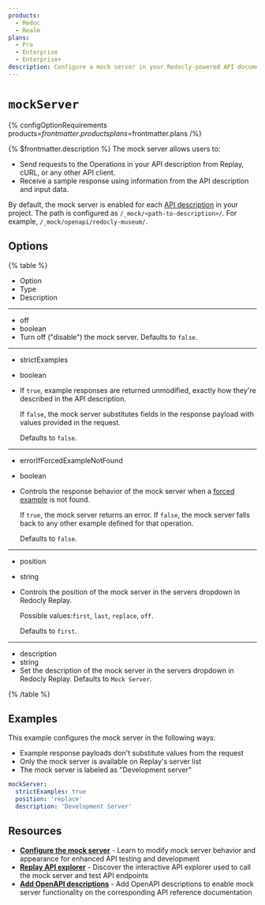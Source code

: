 ```yaml
---
products:
  - Redoc
  - Realm
plans:
  - Pro
  - Enterprise
  - Enterprise+
description: Configure a mock server in your Redocly-powered API documentation.
---
```

# `mockServer`

{% configOptionRequirements products=$frontmatter.products plans=$frontmatter.plans /%}

{% $frontmatter.description %}
The mock server allows users to:

- Send requests to the Operations in your API description from Replay, cURL, or any other API client.
- Receive a sample response using information from the API description and input data.

By default, the mock server is enabled for each [API description](https://redocly.com/docs/resources/learning-openapi) in your project.
The path is configured as `/_mock/<path-to-description>/`.
For example, `/_mock/openapi/redocly-museum/`.

## Options

{% table %}

- Option
- Type
- Description

---

- off
- boolean
- Turn off ("disable") the mock server.
  Defaults to `false`.

---

- strictExamples
- boolean
-
  If `true`, example responses are returned unmodified, exactly how they're described in the API description.

  If `false`, the mock server substitutes fields in the response payload with values provided in the request.

  Defaults to `false`.

---

- errorIfForcedExampleNotFound
- boolean
-
  Controls the response behavior of the mock server when a [forced example](../content/api-docs/configure-mock-server.md#understand-strict-examples) is not found.

  If `true`, the mock server returns an error.
  If `false`, the mock server falls back to any other example defined for that operation.

  Defaults to `false`.

---

- position
- string
-
  Controls the position of the mock server in the servers dropdown in Redocly Replay.

  Possible values:`first`, `last`, `replace`, `off`.

  Defaults to `first`.

---

- description
- string
- Set the description of the mock server in the servers dropdown in Redocly Replay.
  Defaults to `Mock Server`.

{% /table %}

## Examples

This example configures the mock server in the following ways:

- Example response payloads don't substitute values from the request
- Only the mock server is available on Replay's server list
- The mock server is labeled as "Development server"

```yaml
mockServer:
  strictExamples: true
  position: 'replace'
  description: 'Development Server'
```

## Resources

- **[Configure the mock server](../content/api-docs/configure-mock-server.md)** - Learn to modify mock server behavior and appearance for enhanced API testing and development
- **[Replay API explorer](../content/api-docs/replay.md)** - Discover the interactive API explorer used to call the mock server and test API endpoints
- **[Add OpenAPI descriptions](../content/api-docs/add-openapi-docs.md)** - Add OpenAPI descriptions to enable mock server functionality on the corresponding API reference documentation
